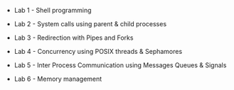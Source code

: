 - Lab 1 - Shell programming

- Lab 2 - System calls using parent & child processes

- Lab 3 - Redirection with Pipes and Forks 

- Lab 4 - Concurrency using POSIX threads & Sephamores

- Lab 5 - Inter Process Communication using Messages Queues & Signals

- Lab 6 - Memory management 
